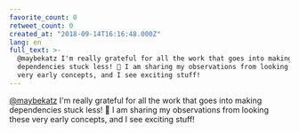```yaml
---
favorite_count: 0
retweet_count: 0
created_at: "2018-09-14T16:16:48.000Z"
lang: en
full_text: >-
  @maybekatz I'm really grateful for all the work that goes into making
  dependencies stuck less! 🙏 I am sharing my observations from looking these
  very early concepts, and I see exciting stuff!
---
```


[@maybekatz](https://twitter.com/maybekatz) I'm really grateful for all the work
that goes into making dependencies stuck less! 🙏 I am sharing my observations
from looking these very early concepts, and I see exciting stuff!
